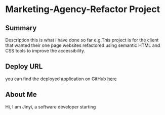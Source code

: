 # Marketing-Agency-Refactor Project

## Summary

Description
this is what i have done so far
e.g.This project is for the client that wanted their one page websites refactored using semantic HTML and CSS tools to improve the accessibility.

## Deploy URL

you can find the deployed application on GitHub [here](https://github.com/xiaoxiayuer/marketing-agency-refactor.git)

## About Me

Hi, I am Jinyi, a software developer starting
